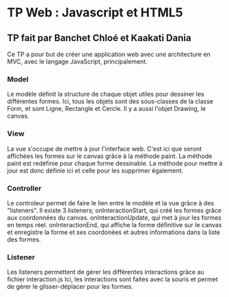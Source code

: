 <h1>TP Web : Javascript et HTML5</h1>

<h2>TP fait par Banchet Chloé et Kaakati Dania</h2>
Ce TP a pour but de créer une application web avec une architecture en MVC, avec le langage JavaScript, principalement.

<h3>Model</h3>
Le modèle définit la structure de chaque objet utiles pour dessiner les différentes formes.
Ici, tous les objets sont des sous-classes de la classe Form, et sont Ligne, Rectangle et Cercle. Il y a aussi l'objet Drawing, le canvas.

<h3>View</h3>
La vue s'occupe de mettre à jour l'interface web. C'est ici que seront affichées les formes sur le canvas grâce à la méthode paint.
La méthode paint est redéfinie pour chaque forme dessinable. La méthode pour mettre à jour est donc définie ici et celle pour les supprimer également.

<h3>Controller</h3>
Le controleur permet de faire le lien entre le modèle et la vue grâce à des "listeners".
Il existe 3 listeners; onInteractionStart, qui créé les formes grâce aux coordonnées du canvas.
onInteractionUpdate, qui met à jour les formes en temps réel.
onInteractionEnd, qui affiche la forme définitive sur le canvas et enregistre la forme et ses coordonées et autres informations dans la liste des formes.

<h3>Listener</h3>
Les listeners permettent de gérer les différentes interactions grâce au fichier interaction.js
Ici, les interactions sont faites avec la souris et permet de gérer le glisser-déplacer pour les formes.